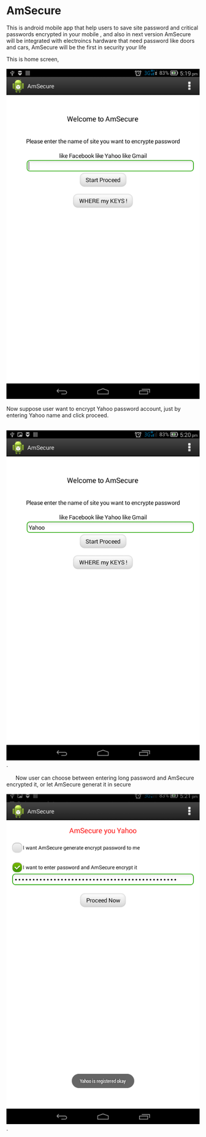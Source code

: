 # AmSecure
This is android mobile app that help users to save site password and critical passwords encrypted in your mobile , and also in next version AmSecure will be integrated with electroincs hardware that need password like doors and cars, AmSecure will be the first in security your life


This is home screen, 
                                                                                                                                
![alt tag](https://raw.githubusercontent.com/ibrahim1hero1/AmSecure/master/readme/images/Screenshot_2016-12-08-17-19-54.png)

 
 Now suppose user want to encrypt Yahoo password account, just by entering Yahoo name and click proceed.                                                                                                                                                        
 

![alt tag](https://raw.githubusercontent.com/ibrahim1hero1/AmSecure/master/readme/images/Screenshot_2016-12-08-17-20-23.png).                                                                                                                                                                                                                                                                     Now user can choose between entering long password and AmSecure encrypted it, or let AmSecure generat it in secure                                                                                                                                           ![alt tag](https://raw.githubusercontent.com/ibrahim1hero1/AmSecure/master/readme/images/Screenshot_2016-12-08-17-21-04.png).
                                                                                                                                                                                                                                                                                                                                     
